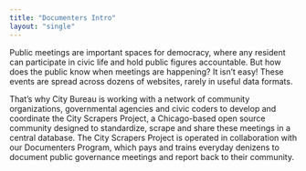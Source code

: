 ```yaml
---
title: "Documenters Intro"
layout: "single"
---
```


Public meetings are important spaces for democracy, where any resident can participate in civic life and hold public figures accountable. But how does the public know when meetings are happening? It isn’t easy! These events are spread across dozens of websites, rarely in useful data formats.

That’s why City Bureau is working with a network of community organizations, governmental agencies and civic coders to develop and coordinate the City Scrapers Project, a Chicago-based open source community designed to standardize, scrape and share these meetings in a central database. The City Scrapers Project is operated in collaboration with our Documenters Program, which pays and trains everyday denizens to document public governance meetings and report back to their community.
